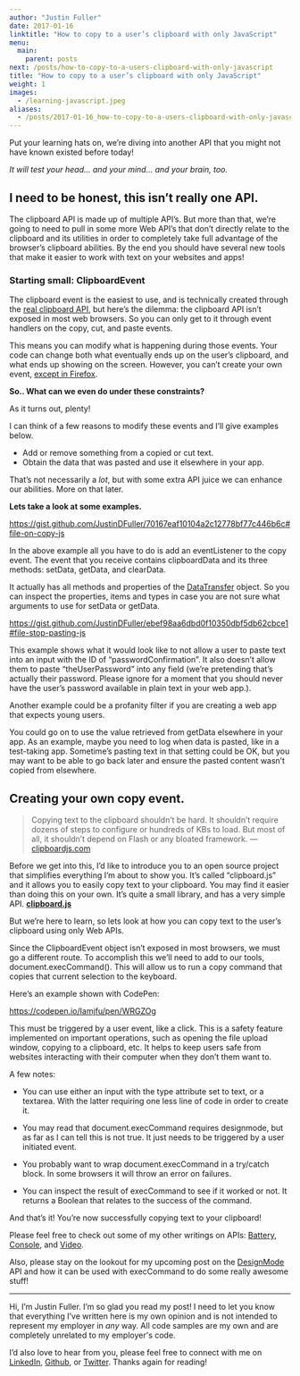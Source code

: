 ```yaml
---
author: "Justin Fuller"
date: 2017-01-16
linktitle: "How to copy to a user’s clipboard with only JavaScript"
menu:
  main:
    parent: posts
next: /posts/how-to-copy-to-a-users-clipboard-with-only-javascript
title: "How to copy to a user’s clipboard with only JavaScript"
weight: 1
images:
  - /learning-javascript.jpeg
aliases:
  - /posts/2017-01-16_how-to-copy-to-a-users-clipboard-with-only-javascript
---
```


Put your learning hats on, we’re diving into another API that you might not have known existed before today!

<!--more-->

*It will test your head… and your mind… and your brain, too.*

## I need to be honest, this isn’t really one API.

The clipboard API is made up of multiple API’s. But more than that, we’re going to need to pull in some more Web API’s that don’t directly relate to the clipboard and its utilities in order to completely take full advantage of the browser’s clipboard abilities. By the end you should have several new tools that make it easier to work with text on your websites and apps!

### **Starting small: ClipboardEvent**

The clipboard event is the easiest to use, and is technically created through the [real clipboard API](https://developer.mozilla.org/en-US/docs/Web/API/ClipboardEvent/ClipboardEvent), but here’s the dilemma: the clipboard API isn’t exposed in most web browsers. So you can only get to it through event handlers on the copy, cut, and paste events.

This means you can modify what is happening during those events. Your code can change both what eventually ends up on the user’s clipboard, and what ends up showing on the screen. However, you can’t create your own event, [except in Firefox](http://caniuse.com/#search=clipboardevent).

**So.. What can we even do under these constraints?**

As it turns out, plenty!

I can think of a few reasons to modify these events and I’ll give examples below.

* Add or remove something from a copied or cut text.
* Obtain the data that was pasted and use it elsewhere in your app.

That’s not necessarily a *lot*, but with some extra API juice we can enhance our abilities. More on that later.

**Lets take a look at some examples.**

https://gist.github.com/JustinDFuller/70167eaf10104a2c12778bf77c446b6c#file-on-copy-js

In the above example all you have to do is add an eventListener to the copy event. The event that you receive contains clipboardData and its three methods: setData, getData, and clearData.

It actually has all methods and properties of the [DataTransfer](https://html.spec.whatwg.org/multipage/interaction.html#datatransfer) object. So you can inspect the properties, items and types in case you are not sure what arguments to use for setData or getData.

https://gist.github.com/JustinDFuller/ebef98aa6dbd0f10350dbf5db62cbce1#file-stop-pasting-js

This example shows what it would look like to not allow a user to paste text into an input with the ID of “passwordConfirmation”. It also doesn’t allow them to paste “theUserPassword” into any field (we’re pretending that’s actually their password. Please ignore for a moment that you should never have the user’s password available in plain text in your web app.).

Another example could be a profanity filter if you are creating a web app that expects young users.

You could go on to use the value retrieved from getData elsewhere in your app. As an example, maybe you need to log when data is pasted, like in a test-taking app. Sometime’s pasting text in that setting could be OK, but you may want to be able to go back later and ensure the pasted content wasn’t copied from elsewhere.

## Creating your own copy event.
> Copying text to the clipboard shouldn’t be hard. It shouldn’t require dozens of steps to configure or hundreds of KBs to load. But most of all, it shouldn’t depend on Flash or any bloated framework. — [clipboardjs.com](https://clipboardjs.com/)

Before we get into this, I’d like to introduce you to an open source project that simplifies everything I’m about to show you. It’s called “clipboard.js” and it allows you to easily copy text to your clipboard. You may find it easier than doing this on your own. It’s quite a small library, and has a very simple API.
[**clipboard.js**](https://clipboardjs.com/)

But we’re here to learn, so lets look at how you can copy text to the user’s clipboard using only Web APIs.

Since the ClipboardEvent object isn’t exposed in most browsers, we must go a different route. To accomplish this we’ll need to add to our tools, document.execCommand(). This will allow us to run a copy command that copies that current selection to the keyboard.

Here’s an example shown with CodePen:

https://codepen.io/Iamjfu/pen/WRGZOg

This must be triggered by a user event, like a click. This is a safety feature implemented on important operations, such as opening the file upload window, copying to a clipboard, etc. It helps to keep users safe from websites interacting with their computer when they don’t them want to.

A few notes:

* You can use either an input with the type attribute set to text, or a textarea. With the latter requiring one less line of code in order to create it.

* You may read that document.execCommand requires designmode, but as far as I can tell this is not true. It just needs to be triggered by a user initiated event.

* You probably want to wrap document.execCommand in a try/catch block. In some browsers it will throw an error on failures.

* You can inspect the result of execCommand to see if it worked or not. It returns a Boolean that relates to the success of the command.

And that’s it! You’re now successfully copying text to your clipboard!

Please feel free to check out some of my other writings on APIs: [Battery](https://justindfuller.com/posts/14), [Console](https://justindfuller.com/posts/15), and [Video](https://justindfuller.com/posts/16).

Also, please stay on the lookout for my upcoming post on the [DesignMode](https://developer.mozilla.org/en-US/docs/Web/API/Document/designMode) API and how it can be used with execCommand to do some really awesome stuff!

---

Hi, I’m Justin Fuller. I’m so glad you read my post! I need to let you know that everything I’ve written here is my own opinion and is not intended to represent my employer in *any* way. All code samples are my own and are completely unrelated to my employer's code.

I’d also love to hear from you, please feel free to connect with me on [LinkedIn](https://www.linkedin.com/in/justin-fuller-8726b2b1/), [Github](https://github.com/justindfuller), or [Twitter](https://twitter.com/justin_d_fuller). Thanks again for reading!
